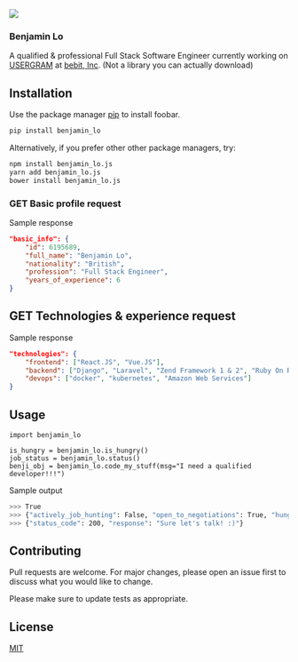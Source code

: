 <img src="https://circleci.com/docs/assets/img/docs/shield-passing.png"/>

### Benjamin Lo
A qualified & professional Full Stack Software Engineer currently working on [USERGRAM](https://benjaminlo.io/project/portfolio/ug/) at [bebit, Inc](github.com/bebit). (Not a library you can actually download)

## Installation

Use the package manager [pip](https://pip.pypa.io/en/stable/) to install foobar.

```bash
pip install benjamin_lo
```

Alternatively, if you prefer other other package managers, try:

```bash
npm install benjamin_lo.js
yarn add benjamin_lo.js
bower install benjamin_lo.js
```

### GET Basic profile request
Sample response

```json
"basic_info": {
    "id": 6195689,
    "full_name": "Benjamin Lo",
    "nationality": "British",
    "profession": "Full Stack Engineer",
    "years_of_experience": 6
}
```

## GET Technologies & experience request
Sample response
```json
"technologies": {
    "frontend": ["React.JS", "Vue.JS"],
    "backend": ["Django", "Laravel", "Zend Framework 1 & 2", "Ruby On Rails"],
    "devops": ["docker", "kubernetes", "Amazon Web Services"]
}
```


## Usage

```python3
import benjamin_lo

is_hungry = benjamin_lo.is_hungry()
job_status = benjamin_lo.status()
benji_obj = benjamin_lo.code_my_stuff(msg="I need a qualified developer!!!")
```

Sample output
```bash
>>> True
>>> {"actively_job_hunting": False, "open_to_negotiations": True, "hungry": True}
>>> {"status_code": 200, "response": "Sure let's talk! :)"}
```

## Contributing
Pull requests are welcome. For major changes, please open an issue first to discuss what you would like to change.

Please make sure to update tests as appropriate.

## License
[MIT](https://choosealicense.com/licenses/mit/)
